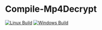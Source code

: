 # Compile-Mp4Decrypt
[![Linux Build](https://github.com/faojdoai324234s/Compile-Mp4Decrypt/actions/workflows/build_linux.yml/badge.svg)](https://github.com/faojdoai324234s/Compile-Mp4Decrypt/actions/workflows/build_linux.yml)
[![Windows Build](https://github.com/faojdoai324234s/Compile-Mp4Decrypt/actions/workflows/build_win.yml/badge.svg)](https://github.com/faojdoai324234s/Compile-Mp4Decrypt/actions/workflows/build_win.yml)
